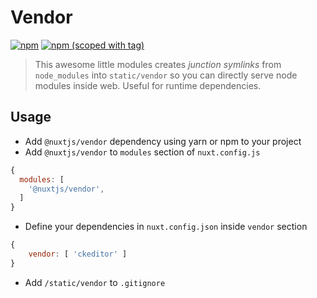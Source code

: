 # Vendor
[![npm](https://img.shields.io/npm/dt/@nuxtjs/vendor.svg?style=flat-square)](https://npmjs.com/package/@nuxtjs/vendor)
[![npm (scoped with tag)](https://img.shields.io/npm/v/@nuxtjs/vendor/latest.svg?style=flat-square)](https://npmjs.com/package/@nuxtjs/vendor)

> This awesome little modules creates *junction symlinks* from `node_modules` into `static/vendor`
so you can directly serve node modules inside web. Useful for runtime dependencies.
  
## Usage
 
- Add `@nuxtjs/vendor` dependency using yarn or npm to your project
- Add `@nuxtjs/vendor` to `modules` section of `nuxt.config.js`
```js
{
  modules: [
    '@nuxtjs/vendor',
  ]
}
````
- Define your dependencies in `nuxt.config.json` inside `vendor` section
```js
{
    vendor: [ 'ckeditor' ]
}
```
- Add `/static/vendor` to `.gitignore`
